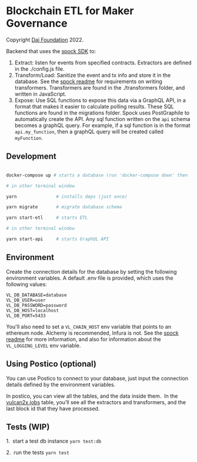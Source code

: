 # Blockchain ETL for Maker Governance

Copyright [Dai Foundation](https://daifoundation.org/) 2022.

Backend that uses the [spock SDK](https://github.com/oasisdex/spock) to:

1. Extract: listen for events from specified contracts. Extractors are defined in the ./config.js file.
2. Transform/Load: Sanitize the event and tx info and store it in the database. See the [spock readme](https://github.com/oasisdex/spock) for requirements on writing transformers. Transformers are found in the ./transformers folder, and written in JavaScript.
3. Expose: Use SQL functions to expose this data via a GraphQL API, in a format that makes it easier to calculate polling results. These SQL functions are found in the migrations folder. Spock uses PostGraphile to automatically create the API. Any sql function written on the `api` schema becomes a graphQL query. For example, if a sql function is in the format `api.my_function`, then a graphQL query will be created called `myFunction`.

## Development

```sh

docker-compose up # starts a database (run 'docker-compose down' then 'docker-compose up' to restart)

# in other terminal window

yarn               # installs deps (just once)

yarn migrate       # migrate database schema

yarn start-etl     # starts ETL

# in other terminal window

yarn start-api     # starts GraphQL API

```

## Environment

Create the connection details for the database by setting the following environment variables. A default .env file is provided, which uses the following values:

```
VL_DB_DATABASE=database
VL_DB_USER=user
VL_DB_PASSWORD=password
VL_DB_HOST=localhost
VL_DB_PORT=5433
```

You'll also need to set a `VL_CHAIN_HOST` env variable that points to an ethereum node. Alchemy is recommended, Infura is not. See the [spock readme](https://github.com/oasisdex/spock) for more information, and also for information about the `VL_LOGGING_LEVEL` env variable.

## Using Postico (optional)

You can use Postico to connect to your database, just input the connection details defined by the environment variables.

In postico, you can view all the tables, and the data inside them.  In the [vulcan2x.jobs](http://vulcan2x.jobs) table, you’ll see all the extractors and transformers, and the last block id that they have processed.

## Tests (WIP)

1.  start a test db instance `yarn test:db`

2.  run the tests `yarn test`
